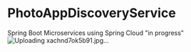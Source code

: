 # PhotoAppDiscoveryService
Spring Boot Microservices using  Spring Cloud "in progress"
![Uploading xachnd7ok5b91.jpg…]()
